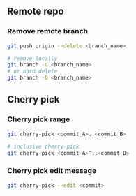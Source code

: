 ## Remote repo ##

### Remove remote branch ###
```bash
git push origin --delete <branch_name>

# remove locally
git branch -d <branch_name>
# or hard delete
git branch -D <branch_name>
```

## Cherry pick ##

### Cherry pick range ###
```bash
git cherry-pick <commit_A>..<commit_B>

# inclusive cherry-pick
git cherry-pick <commit_A>^..<commit_B>
```

### Cherry pick edit message ###
```bash
git cherry-pick --edit <commit>
```
